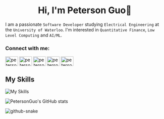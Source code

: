 <h1 align="center">Hi, I'm Peterson Guo👋</h1>

I am a passionate `Software Developer` studying `Electrical Engineering` at the `University of Waterloo`. I'm interested in `Quantitative Finance`, `Low Level Computing` and `AI/ML`.

<h3 align="left">Connect with me:</h3>
<p align="left">
<a href="https://linkedin.com/in/petersonguo" target="blank"><img align="center" src="https://raw.githubusercontent.com/rahuldkjain/github-profile-readme-generator/master/src/images/icons/Social/linked-in-alt.svg" alt="petersonguo" height="30" width="40" /></a>
<a href="https://fb.com/petersonguo" target="blank"><img align="center" src="https://raw.githubusercontent.com/rahuldkjain/github-profile-readme-generator/master/src/images/icons/Social/facebook.svg" alt="petersonguo" height="30" width="40" /></a>
<a href="https://instagram.com/petersonguo" target="blank"><img align="center" src="https://raw.githubusercontent.com/rahuldkjain/github-profile-readme-generator/master/src/images/icons/Social/instagram.svg" alt="petersonguo" height="30" width="40" /></a>
<a href="https://www.youtube.com/c/petersonguo" target="blank"><img align="center" src="https://raw.githubusercontent.com/rahuldkjain/github-profile-readme-generator/master/src/images/icons/Social/youtube.svg" alt="petersonguo" height="30" width="40" /></a>
<a href="https://www.leetcode.com/petersonguo" target="blank"><img align="center" src="https://raw.githubusercontent.com/rahuldkjain/github-profile-readme-generator/master/src/images/icons/Social/leet-code.svg" alt="petersonguo" height="30" width="40" /></a>
</p>

<h2>My Skills</h2>

![My Skills](https://skillicons.dev/icons?i=cpp,c,py,java,cs,js,ts,nextjs,nodejs,docker,gcp,aws,terraform,fastapi,flask,linux,opencv,tensorflow,mongodb,mysql,postgres,git)

![PetersonGuo's GitHub stats](https://github-readme-stats.vercel.app/api?username=petersonguo&show_icons=true&theme=dark)

<picture>
  <source media="(prefers-color-scheme: dark)" srcset="github-snake-dark.svg" />
  <source media="(prefers-color-scheme: light)" srcset="github-snake.svg" />
  <img alt="github-snake" src="github-snake.svg" />
</picture>
